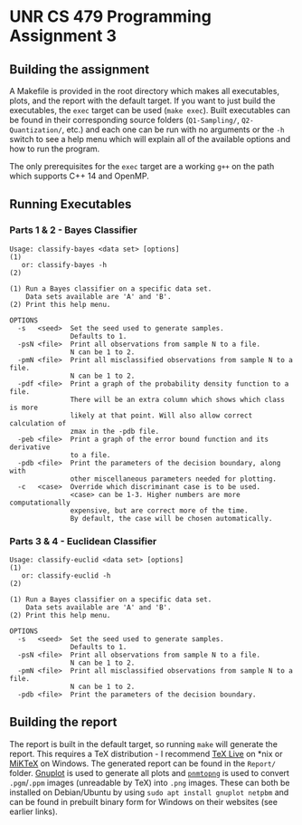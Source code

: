 # UNR CS 479 Programming Assignment 3

## Building the assignment
A Makefile is provided in the root directory which makes all executables, plots, and the report with the default target. If you want to just build the executables, the `exec` target can be used (`make exec`). Built executables can be found in their corresponding source folders (`Q1-Sampling/`, `Q2-Quantization/`, etc.) and each one can be run with no arguments or the `-h` switch to see a help menu which will explain all of the available options and how to run the program.

The only prerequisites for the `exec` target are a working `g++` on the path which supports C++ 14 and OpenMP.

## Running Executables

### Parts 1 & 2 - Bayes Classifier
```
Usage: classify-bayes <data set> [options]                            (1)
   or: classify-bayes -h                                              (2)

(1) Run a Bayes classifier on a specific data set.
    Data sets available are 'A' and 'B'.
(2) Print this help menu.

OPTIONS
  -s   <seed>  Set the seed used to generate samples.
               Defaults to 1.
  -psN <file>  Print all observations from sample N to a file.
               N can be 1 to 2.
  -pmN <file>  Print all misclassified observations from sample N to a file.
               N can be 1 to 2.
  -pdf <file>  Print a graph of the probability density function to a file.
               There will be an extra column which shows which class is more
               likely at that point. Will also allow correct calculation of
               zmax in the -pdb file.
  -peb <file>  Print a graph of the error bound function and its derivative
               to a file.
  -pdb <file>  Print the parameters of the decision boundary, along with
               other miscellaneous parameters needed for plotting.
  -c   <case>  Override which discriminant case is to be used.
               <case> can be 1-3. Higher numbers are more computationally
               expensive, but are correct more of the time.
               By default, the case will be chosen automatically.
```

### Parts 3 & 4 - Euclidean Classifier
```
Usage: classify-euclid <data set> [options]                            (1)
   or: classify-euclid -h                                              (2)

(1) Run a Bayes classifier on a specific data set.
    Data sets available are 'A' and 'B'.
(2) Print this help menu.

OPTIONS
  -s   <seed>  Set the seed used to generate samples.
               Defaults to 1.
  -psN <file>  Print all observations from sample N to a file.
               N can be 1 to 2.
  -pmN <file>  Print all misclassified observations from sample N to a file.
               N can be 1 to 2.
  -pdb <file>  Print the parameters of the decision boundary.
```

## Building the report
The report is built in the default target, so running `make` will generate the report. This requires a TeX distribution - I recommend [TeX Live](https://www.tug.org/texlive/) on *nix or [MiKTeX](https://miktex.org/) on Windows. The generated report can be found in the `Report/` folder. [Gnuplot](http://www.gnuplot.info/) is used to generate all plots and [`pnmtopng`](http://netpbm.sourceforge.net/doc/pnmtopng.html) is used to convert `.pgm`/`.ppm` images (unreadable by TeX) into `.png` images. These can both be installed on Debian/Ubuntu by using `sudo apt install gnuplot netpbm` and can be found in prebuilt binary form for Windows on their websites (see earlier links).
